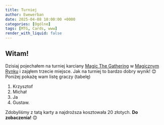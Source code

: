 ```yaml
---
title: Turniej
author: Ewewerban
date: 2025-04-08 10:00:00 +0000
categories: [Ogólne]
tags: [MTG, Cards, www]
render_with_liquid: false
---
```

## Witam!
Dzisiaj pojechałem na turniej karciany [Magic The Gathering](https://magic.wizards.com/en) w [Magicznym Rynku](https://magicznyrynek.pl/) i zająłem trzecie miejsce.
Jak na turniej to bardzo dobry wynik! 😊
Poniżej pokażę wam listę graczy (tabelę)
1. Krzysztof
2. Michał
3. Ja
4. Gustaw.
 
Zdobyliśmy z tatą karty a najdroższa kosztowała 20 złotych.
**Do zobaczenia!** 😊
